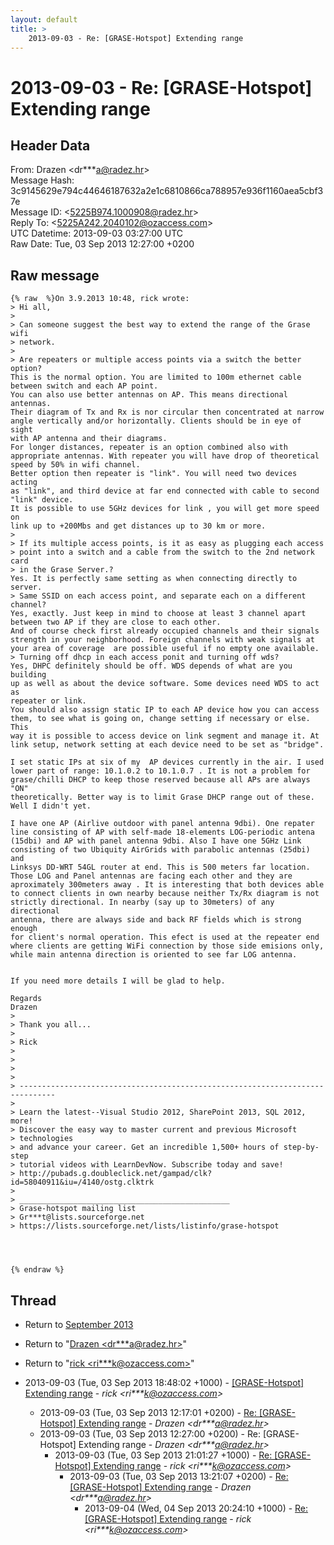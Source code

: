 ```yaml
---
layout: default
title: >
    2013-09-03 - Re: [GRASE-Hotspot] Extending range
---
```


# 2013-09-03 - Re: [GRASE-Hotspot] Extending range

## Header Data

From: Drazen \<dr***a@radez.hr\><br>
Message Hash: 3c9145629e794c44646187632a2e1c6810866ca788957e936f1160aea5cbf37e<br>
Message ID: \<5225B974.1000908@radez.hr\><br>
Reply To: \<5225A242.2040102@ozaccess.com\><br>
UTC Datetime: 2013-09-03 03:27:00 UTC<br>
Raw Date: Tue, 03 Sep 2013 12:27:00 +0200<br>

## Raw message

```
{% raw  %}On 3.9.2013 10:48, rick wrote:
> Hi all,
>
> Can someone suggest the best way to extend the range of the Grase wifi
> network.
>
> Are repeaters or multiple access points via a switch the better option?
This is the normal option. You are limited to 100m ethernet cable 
between switch and each AP point.
You can also use better antennas on AP. This means directional antennas. 
Their diagram of Tx and Rx is nor circular then concentrated at narrow 
angle vertically and/or horizontally. Clients should be in eye of sight 
with AP antenna and their diagrams.
For longer distances, repeater is an option combined also with 
appropriate antennas. With repeater you will have drop of theoretical 
speed by 50% in wifi channel.
Better option then repeater is "link". You will need two devices acting 
as "link", and third device at far end connected with cable to second 
"link" device.
It is possible to use 5GHz devices for link , you will get more speed on 
link up to +200Mbs and get distances up to 30 km or more.
>
> If its multiple access points, is it as easy as plugging each access
> point into a switch and a cable from the switch to the 2nd network card
> in the Grase Server.?
Yes. It is perfectly same setting as when connecting directly to server.
> Same SSID on each access point, and separate each on a different channel?
Yes, exactly. Just keep in mind to choose at least 3 channel apart 
between two AP if they are close to each other.
And of course check first already occupied channels and their signals 
strength in your neighborhood. Foreign channels with weak signals at 
your area of coverage  are possible useful if no empty one available.
> Turning off dhcp in each access ponit and turning off wds?
Yes, DHPC definitely should be off. WDS depends of what are you building 
up as well as about the device software. Some devices need WDS to act as 
repeater or link.
You should also assign static IP to each AP device how you can access 
them, to see what is going on, change setting if necessary or else. This 
way it is possible to access device on link segment and manage it. At 
link setup, network setting at each device need to be set as "bridge".

I set static IPs at six of my  AP devices currently in the air. I used 
lower part of range: 10.1.0.2 to 10.1.0.7 . It is not a problem for 
grase/chilli DHCP to keep those reserved because all APs are always "ON" 
theoretically. Better way is to limit Grase DHCP range out of these. 
Well I didn't yet.

I have one AP (Airlive outdoor with panel antenna 9dbi). One repater 
line consisting of AP with self-made 18-elements LOG-periodic antena 
(15dbi) and AP with panel antenna 9dbi. Also I have one 5GHz Link 
consisting of two Ubiquity AirGrids with parabolic antennas (25dbi) and 
Linksys DD-WRT 54GL router at end. This is 500 meters far location.
Those LOG and Panel antennas are facing each other and they are 
aproximately 300meters away . It is interesting that both devices able 
to connect clients in own nearby because neither Tx/Rx diagram is not 
strictly directional. In nearby (say up to 30meters) of any directional 
antenna, there are always side and back RF fields which is strong enough 
for client's normal operation. This efect is used at the repeater end 
where clients are getting WiFi connection by those side emisions only, 
while main antenna direction is oriented to see far LOG antenna.


If you need more details I will be glad to help.

Regards
Drazen
>
> Thank you all...
>
> Rick
>
>
>
>
> ------------------------------------------------------------------------------ 
>
> Learn the latest--Visual Studio 2012, SharePoint 2013, SQL 2012, more!
> Discover the easy way to master current and previous Microsoft 
> technologies
> and advance your career. Get an incredible 1,500+ hours of step-by-step
> tutorial videos with LearnDevNow. Subscribe today and save!
> http://pubads.g.doubleclick.net/gampad/clk?id=58040911&iu=/4140/ostg.clktrk 
>
> _______________________________________________
> Grase-hotspot mailing list
> Gr***t@lists.sourceforge.net
> https://lists.sourceforge.net/lists/listinfo/grase-hotspot




{% endraw %}
```

## Thread

+ Return to [September 2013](/archive/2013/09)

+ Return to "[Drazen <dr***a<span>@</span>radez.hr>](/authors/dr___a_at_radez_hr)"
+ Return to "[rick <ri***k<span>@</span>ozaccess.com>](/authors/ri___k_at_ozaccess_com)"

+ 2013-09-03 (Tue, 03 Sep 2013 18:48:02 +1000) - [[GRASE-Hotspot] Extending range](/archive/2013/09/69c01f22a9c904b10ebb9d5ea784f7fcc78013684401eb9eec7ddd8cbe35ecf5) - _rick \<ri***k@ozaccess.com\>_
  + 2013-09-03 (Tue, 03 Sep 2013 12:17:01 +0200) - [Re: [GRASE-Hotspot] Extending range](/archive/2013/09/3e3409ade2f8b4afdc0b17a876b54b427d6b390f19a2e4f12b30c9a0a52196e4) - _Drazen \<dr***a@radez.hr\>_
  + 2013-09-03 (Tue, 03 Sep 2013 12:27:00 +0200) - Re: [GRASE-Hotspot] Extending range - _Drazen \<dr***a@radez.hr\>_
    + 2013-09-03 (Tue, 03 Sep 2013 21:01:27 +1000) - [Re: [GRASE-Hotspot] Extending range](/archive/2013/09/e0389c83a01a8acd92a8ca831cc5c9dab60e4c61c0f699eba4090ad9f29468ea) - _rick \<ri***k@ozaccess.com\>_
      + 2013-09-03 (Tue, 03 Sep 2013 13:21:07 +0200) - [Re: [GRASE-Hotspot] Extending range](/archive/2013/09/c63992928f587cb07d804756782db88ca5c8df83f1fdfa400c9335dfab7afb79) - _Drazen \<dr***a@radez.hr\>_
        + 2013-09-04 (Wed, 04 Sep 2013 20:24:10 +1000) - [Re: [GRASE-Hotspot] Extending range](/archive/2013/09/6c2bcd38b6cc271118f046d57d6e43b198c1b498525fde39a73067db338c5773) - _rick \<ri***k@ozaccess.com\>_

